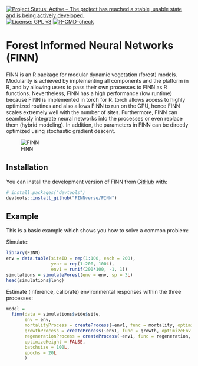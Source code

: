 
<!-- badges: start -->

[![Project Status: Active – The project has reached a stable, usable
state and is being actively
developed.](http://www.repostatus.org/badges/latest/active.svg)](http://www.repostatus.org/#active)
[![License: GPL
v3](https://img.shields.io/badge/License-GPL%20v3-blue.svg)](https://www.gnu.org/licenses/gpl-3.0)
[![R-CMD-check](https://github.com/FINNverse/FINN/actions/workflows/R-CMD-check.yaml/badge.svg)](https://github.com/FINNverse/FINN/actions/workflows/R-CMD-check.yaml)
<!-- badges: end -->

<!-- README.md is generated from README.Rmd. Please edit that file -->

# Forest Informed Neural Networks (FINN)

FINN is an R package for modular dynamic vegetation (forest) models.
Modularity is achieved by implementing all components and the platform
in R, and by allowing users to pass their own processes to FINN as R
functions. Nevertheless, FINN has a high performance (low runtime)
because FINN is implemented in torch for R. torch allows access to
highly optimized routines and also allows FINN to run on the GPU, hence
FINN scales extremely well with the number of sites. Furthermore, FINN
can seamlessly integrate neural networks into the processes or even
replace them (hybrid modeling). In addition, the parameters in FINN can
be directly optimized using stochastic gradient descent.

<figure>
<img src="vignettes/annimated-plots/combined_iterations.gif"
alt="FINN" />
<figcaption aria-hidden="true">FINN</figcaption>
</figure>

## Installation

You can install the development version of FINN from
[GitHub](https://github.com/) with:

``` r
# install.packages("devtools")
devtools::install_github("FINNverse/FINN")
```

## Example

This is a basic example which shows you how to solve a common problem:

Simulate:

``` r
library(FINN)
env = data.table(siteID = rep(1:100, each = 200),
                 year = rep(1:200, 100L),
                 env1 = runif(200*100, -1, 1))
simulations = simulateForest(env = env, sp = 3L)
head(simulations$long)
```

Estimate (inference, calibrate) environmental responses within the three
processes:

``` r
model = 
  finn(data = simulations$wide$site,
       env = env,
       mortalityProcess = createProcess(~env1, func = mortality, optimizeEnv = TRUE, optimizeSpecies = FALSE),
       growthProcess = createProcess(~env1, func = growth, optimizeEnv = TRUE, optimizeSpecies = FALSE),
       regenerationProcess = createProcess(~env1, func = regeneration, optimizeEnv = TRUE, optimizeSpecies = FALSE),
       optimizeHeight = FALSE,
       batchsize = 100L,
       epochs = 20L
       )
```
